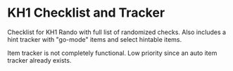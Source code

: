 # KH1 Checklist and Tracker

Checklist for KH1 Rando with full list of randomized checks.
Also includes a hint tracker with "go-mode" items and select hintable items.

Item tracker is not completely functional. Low priority since an auto item tracker already exists.
